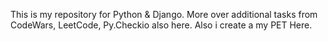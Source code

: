









This is my repository for Python  & Django.
More over additional tasks from CodeWars, LeetCode, Py.Checkio also here.
Also i create a my PET Here.




